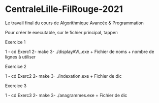 # CentraleLille-FilRouge-2021
Le travail final du cours de Algorithmique Avancée &amp; Programmation

Pour créer le executable, sur le fichier principal, tapper:

Exercice 1

1 - cd Exerc1
2- make
3- ./displayAVL.exe + Fichier de noms + nombre de lignes à utiliser

Exercice 2

1 - cd Exerc2
2- make
3- ./indexation.exe + Fichier de dic

Exercice 3

1 - cd Exerc3
2- make
3- ./anagrammes.exe + Fichier de dic

